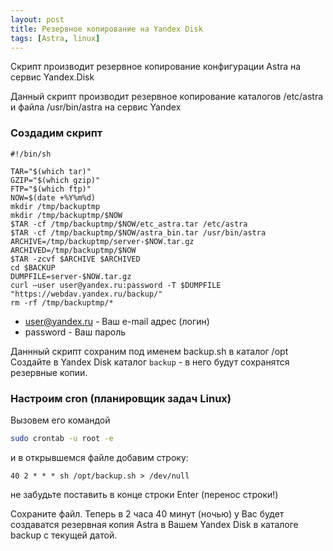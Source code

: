 ```yaml
---
layout: post
title: Резервное копирование на Yandex Disk
tags: [Astra, linux]
---
```


Скрипт производит резервное копирование конфигурации Astra на сервис Yandex.Disk

<!-- more -->

Данный скрипт производит резервное копирование каталогов /etc/astra и файла /usr/bin/astra на сервис Yandex

### Создадим скрипт

```
#!/bin/sh
 
TAR="$(which tar)"
GZIP="$(which gzip)"
FTP="$(which ftp)"
NOW=$(date +%Y%m%d)
mkdir /tmp/backuptmp
mkdir /tmp/backuptmp/$NOW
$TAR -cf /tmp/backuptmp/$NOW/etc_astra.tar /etc/astra
$TAR -cf /tmp/backuptmp/$NOW/astra_bin.tar /usr/bin/astra
ARCHIVE=/tmp/backuptmp/server-$NOW.tar.gz
ARCHIVED=/tmp/backuptmp/$NOW
$TAR -zcvf $ARCHIVE $ARCHIVED
cd $BACKUP
DUMPFILE=server-$NOW.tar.gz
curl —user user@yandex.ru:password -T $DUMPFILE "https://webdav.yandex.ru/backup/"
rm -rf /tmp/backuptmp/*
```
- user@yandex.ru - Ваш e-mail адрес (логин)
- password - Ваш пароль

Даннный скрипт сохраним под именем backup.sh в каталог /opt
Создайте в Yandex Disk каталог `backup` - в него будут сохранятся резервные копии.

### Настроим cron (планировщик задач Linux)

Вызовем его командой 
``` sh
sudo crontab -u root -e
```
и в открывшемся файле добавим строку:

```
40 2 * * * sh /opt/backup.sh > /dev/null
```
не забудьте поставить в конце строки Enter (перенос строки!)

Сохраните файл. Теперь в 2 часа 40 минут (ночью) у Вас будет создаватся резервная копия Astra в Вашем Yandex Disk в каталоге backup с текущей датой.
